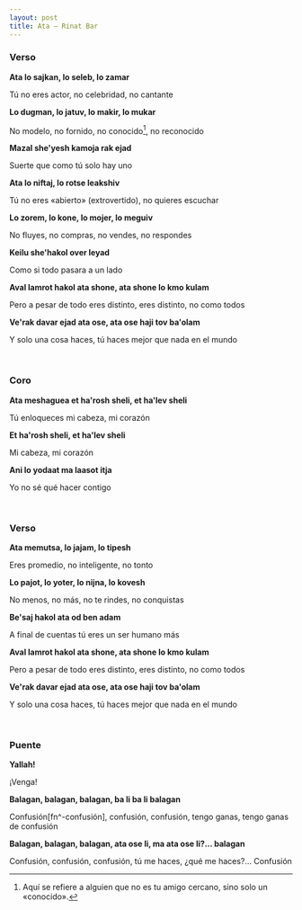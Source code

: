 ```yaml
---
layout: post
title: Ata – Rinat Bar
---
```


### Verso
**Ata lo sajkan, lo seleb, lo zamar**

Tú no eres actor, no celebridad, no cantante

**Lo dugman, lo jatuv, lo makir, lo mukar**

No modelo, no fornido, no conocido[^fn-conocido], no reconocido

**Mazal she'yesh kamoja rak ejad**

Suerte que como tú solo hay uno

**Ata lo niftaj, lo rotse leakshiv**

Tú no eres «abierto» (extrovertido), no quieres escuchar

**Lo zorem, lo kone, lo mojer, lo meguiv**

No fluyes, no compras, no vendes, no respondes

**Keilu she'hakol over leyad**

Como si todo pasara a un lado 

**Aval lamrot hakol ata shone, ata shone lo kmo kulam**

Pero a pesar de todo eres distinto, eres distinto, no como todos

**Ve'rak davar ejad ata ose, ata ose haji tov ba'olam**

Y solo una cosa haces, tú haces mejor que nada en el mundo

<br />

### Coro

**Ata meshaguea et ha'rosh sheli, et ha'lev sheli**

Tú enloqueces mi cabeza, mi corazón

**Et ha'rosh sheli, et ha'lev sheli**

Mi cabeza, mi corazón

**Ani lo yodaat ma laasot itja**

Yo no sé qué hacer contigo

<br />

### Verso

**Ata memutsa, lo jajam, lo tipesh**

Eres promedio, no inteligente, no tonto

**Lo pajot, lo yoter, lo nijna, lo kovesh**

No menos, no más, no te rindes, no conquistas

**Be'saj hakol ata od ben adam**

A final de cuentas tú eres un ser humano más

**Aval lamrot hakol ata shone, ata shone lo kmo kulam**

Pero a pesar de todo eres distinto, eres distinto, no como todos

**Ve'rak davar ejad ata ose, ata ose haji tov ba'olam**

Y solo una cosa haces, tú haces mejor que nada en el mundo

<br />

### Puente

**Yallah!**

¡Venga!

**Balagan, balagan, balagan, ba li ba li balagan**

Confusión[fn^-confusión], confusión, confusión, tengo ganas, tengo ganas de confusión

**Balagan, balagan, balagan, ata ose li, ma ata ose li?… balagan**

Confusión, confusión, confusión, tú me haces, ¿qué me haces?… Confusión

[^fn-conocido]: Aquí se refiere a alguien que no es tu amigo cercano, sino solo un «conocido».
[^fn-confusión]: La palabra *balagan* significa «desorden, confusión, caos». En la canción se refiere a que él le causa a ella un «caos o confusión emocional», por decirlo de algún modo, pero de manera positiva.

